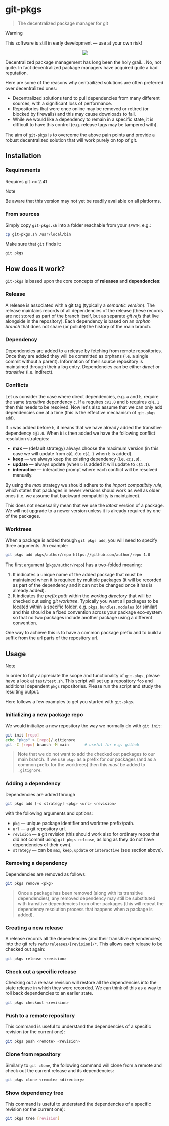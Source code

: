 # git-pkgs

> The decentralized package manager for git

> [!WARNING]
> This software is still in early development &mdash; use at your own risk!

<p align="center">
  <img src="docs/img/git-pkgs.svg" />
</p>

Decentralized package management has long been the holy grail... No, not quite. In fact decentralized package managers have acquired quite a bad reputation.

Here are some of the reasons why centrailized solutions are often preferred over decentralized ones:
- Decentralized solutions tend to pull dependencies from many different sources, with a significant loss of performance.
- Repositories that were once online may be removed or retired (or blocked by firewalls) and this may cause downloads to fail.
- While we would like a dependency to remain in a specific state, it is difficult to have this control (e.g. release tags may be tampered with).

The aim of `git-pkgs` is to overcome the above pain points and provide a robust decentralized solution that will work purely on top of git.

## Installation

### Requirements
Requires git >= 2.41
> [!NOTE]
> Be aware that this version may not yet be readily available on all platforms.

### From sources

Simply copy `git-pkgs.sh` into a folder reachable from your `$PATH`, e.g.:
```bash
cp git-pkgs.sh /usr/local/bin
```

Make sure that `git` finds it:
```
git pkgs
```

## How does it work?

`git-pkgs` is based upon the core concepts of **releases** and **dependencies**:

### Release
A release is associated with a git tag (typically a *semantic version*). The release maintains records of all dependencies of the release (these records are not stored as part of the branch itself, but as separate *git refs* that live alongside in the repository). Each dependency is based on an *orphan branch* that does not share (or pollute) the history of the main branch.

### Dependency
Dependencies are added to a release by fetching from remote repositories. Once they are added they will be committed as orphans (i.e. a single commit without a parent). Information of their source repository is maintained through their a log entry. Dependencies can be either *direct* or *transitive* (i.e. indirect).

### Conflicts
Let us consider the case where direct dependencies, e.g. `a` and `b`, require the same *transitive* dependency `c`. If a requires `c@1.0` and `b` requires `c@1.1` then this needs to be resolved.  Now let's also assume that we can only add dependencies one at a time (this is the effective mechanism of `git-pkgs add`).

If `a` was added before `b`, it means that we have already added the transitive dependency `c@1.0`.
When `b` is then added we have the following conflict resolution strategies:
- **max** &mdash;  (default strategy) always choose the maximum version (in this case we will update from `c@1.0`to `c$1.1` when `b` is added).
- **keep** &mdash; we always keep the existing dependency (i.e. `c@1.0`).
- **update** &mdash; always update (when `b` is added it will update to `c$1.1`).
- **interactive** &mdash; interactive prompt where each conflict will be resolved manually.

By using the *max* strategy we should adhere to the *import compatibity rule*, which states that packages in newer versions shoud work as well as older ones (i.e. we assume that backward compatibility is maintained).

This does not necessarily mean that we use the *latest* version of a package. We will not upgrade to a newer version unless it is already required by one of the packages.

### Worktrees
When a package is added through `git pkgs add`, you will need to specify three arguments. An example:
```bash
git pkgs add pkgs/author/repo https://github.com/author/repo 1.0
```
The first argument (`pkgs/author/repo`) has a two-folded meaning:
1. It indicates a unique name of the added package that must be maintained when it is required by multiple packages (it will be recorded as part of the dependency and it can not be changed once it has is already added).
2. It indicates the *prefix path* within the *working directory* that will be checked out using *git worktree*. Typically you want all packages to be located within a specific folder, e.g. `pkgs`, `bundles`, `modules` (or similar) and this should be a fixed convention across your package eco-system so that no two packages include another package using a different convention.

One way to achieve this is to have a common package prefix and to build a suffix from the url parts of the repository url.

## Usage

> [!NOTE]
> In order to fully appreciate the scope and functionality of `git-pkgs`, please have a look at `test/test.sh`. This script will set up a repository `foo` and additional dependent `pkgs` repositories. Please run the script and study the resulting output.

Here follows a few examples to get you started with `git-pkgs`.

### Initializing a new package repo
We would initialize a new repository the way we normally do with `git init`:
```bash
git init [repo]
echo "pkgs" > [repo]/.gitignore
git -C [repo] branch -M main       # useful for e.g. github
```
> Note that we do not want to add the checked out packages to our main branch. If we use `pkgs` as a prefix for our packages (and as a common prefix for the worktrees) then this *must* be added to `.gitignore`.

### Adding a dependency
Dependencies are added through
```bash
git pkgs add [-s strategy] <pkg> <url> <revision>
```
with the following arguments and options:
* `pkg` &mdash; unique package identifier and worktree prefix/path.
* `url` &mdash; a git repository url.
* `revision` &mdash; a git revision (this should work also for ordinary repos that did not commit using `git pkgs release`, as long as they do not have dependencies of their own).
* `strategy` &mdash; can be `max`, `keep`, `update` or `interactive` (see section above).

### Removing a dependency
Dependencies are removed as follows:
```bash
git pkgs remove <pkg>
```
> Once a package has been removed (along with its transitive dependencies), any removed dependency may still be substituted with transitive dependencies from other packages (this will repeat the dependency resolution process that happens when a package is added).

### Creating a new release
A release records all the dependencies (and their transitive dependencies) into the git refs `refs/releases/[revision]/*`. This allows each release to be checked out again:
```bash
git pkgs release <revision>
```

### Check out a specific release
Checking out a release revision will restore all the dependencies into the state release in which they were recorded. We can think of this as a way to roll back dependencies to an earlier state.
```bash
git pkgs checkout <revision>
```

### Push to a remote repository
This command is useful to understand the dependencies of a specific revision (or the current one):
```bash
git pkgs push <remote> <revision>
```

### Clone from repository
Similarly to `git clone`, the following command will clone from a remote and check out the current release and its dependencies:
```bash
git pkgs clone <remote> <directory>
```

### Show dependency tree
This command is useful to understand the dependencies of a specific revision (or the current one):
```bash
git pkgs tree [revision]
```
